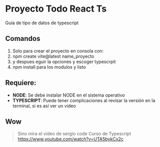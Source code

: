 # Proyecto Todo React Ts
Guía de tipo de datos de typescript

## Comandos
1. Solo para crear el proyecto en consola con:
2. npm create vite@latest name_proyecto
3. y despues eguir la opciones y escoger typescrpit
4. npm install para los modulos y listo

## Requiere:
-   **NODE**: Se debe instalar NODE en el sistema operativo
-   **TYPESCRIPT**: Puede tener complicaciones al revisar la versión en la terminal, si es así ver un video 

## Wow

> Sino mira el video de sergio code Curso de Typescript https://www.youtube.com/watch?v=UTA5bykCx2c
